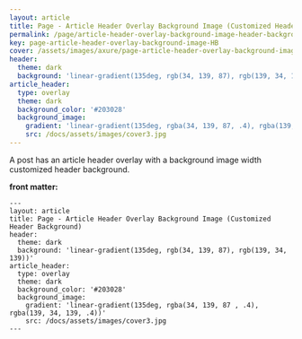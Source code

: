 ```yaml
---
layout: article
title: Page - Article Header Overlay Background Image (Customized Header Background)
permalink: /page/article-header-overlay-background-image-header-background.html
key: page-article-header-overlay-background-image-HB
cover: /assets/images/axure/page-article-header-overlay-background-image-header-background.jpg
header:
  theme: dark
  background: 'linear-gradient(135deg, rgb(34, 139, 87), rgb(139, 34, 139))'
article_header:
  type: overlay
  theme: dark
  background_color: '#203028'
  background_image:
    gradient: 'linear-gradient(135deg, rgba(34, 139, 87, .4), rgba(139, 34, 139, .4))'
    src: /docs/assets/images/cover3.jpg
---
```


A post has an article header overlay with a background image width customized header background.

<!--more-->

<style>
  .page__header .header__brand path {
    fill: rgba(255, 255, 255, .95);
  }
</style>

**front matter:**

    ---
    layout: article
    title: Page - Article Header Overlay Background Image (Customized Header Background)
    header:
      theme: dark
      background: 'linear-gradient(135deg, rgb(34, 139, 87), rgb(139, 34, 139))'
    article_header:
      type: overlay
      theme: dark
      background_color: '#203028'
      background_image:
        gradient: 'linear-gradient(135deg, rgba(34, 139, 87 , .4), rgba(139, 34, 139, .4))'
        src: /docs/assets/images/cover3.jpg
    ---